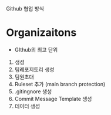 Github 협업 방식

# Organizaitons

- GIthub의 최고 단위

1. 생성
2. 팀레포지토리 생성
3. 팀원초대
4. Ruleset 추가 (main branch protection)
5. .gitingnore 생성
6. Commit Message Template 생성
7. 데이터 생성